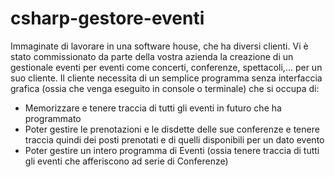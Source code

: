 # csharp-gestore-eventi

Immaginate di lavorare in una software house, che ha diversi clienti. Vi è stato commissionato 
da parte della vostra azienda la creazione di un gestionale eventi per eventi come concerti, 
conferenze, spettacoli,... per un suo cliente. Il cliente necessita di un semplice programma 
senza interfaccia grafica (ossia che venga eseguito in console o terminale) che si occupa di: 
- Memorizzare e tenere traccia di tutti gli eventi in futuro che ha programmato 
- Poter gestire le prenotazioni e le disdette delle sue conferenze e tenere traccia 
quindi dei posti prenotati e di quelli disponibili per un dato evento 
- Poter gestire un intero programma di Eventi (ossia tenere traccia di tutti gli eventi 
che afferiscono ad serie di Conferenze) 
 
 
 
 
 
 
 
 
 
 
 
 
 
 
 
 
 
